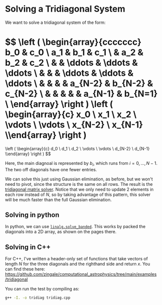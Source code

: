 # Solving a Tridiagonal System

We want to solve a tridiagonal system of the form:
    
$$
\left ( \begin{array}{ccccccc}
   b_0 & c_0 \\
   a_1 & b_1 & c_1 \\
       & a_2 & b_2 & c_2 \\
       &     & \ddots & \ddots & \ddots \\
       &     &        & \ddots & \ddots & \ddots \\
       &     &        &        & a_{N-2} & b_{N-2} & c_{N-2} \\
       &     &        &        &         & a_{N-1} & b_{N=1} \\
\end{array}
\right )
\left (
\begin{array}{c} x_0 \\ x_1 \\ x_2 \\ \vdots \\ \vdots \\ x_{N-2} \\ x_{N-1} \\\end{array} \right )
  =
  \left ( \begin{array}{c} d_0 \\ d_1 \\ d_2 \\ \vdots \\ \vdots \\ d_{N-2} \\ d_{N-1} \\\end{array} \right )
$$

Here, the main diagnoal is represented by $b_i$, which runs from $i =
0, \ldots, N-1$.  The two off diagonals have one fewer entries.

We can solve this just using Gaussian elimination, as before, but we
won't need to pivot, since the structure is the same on all rows.  The
result is the [tridiagonal matrix
solver](https://en.wikipedia.org/wiki/Tridiagonal_matrix_algorithm).
Notice that we only need to update 2 elements in each row instead of
$N$, so by taking advantage of this pattern, this solver will be much
faster than the full Gaussian elimination.


## Solving in python

In python, we can use [`linalg.solve_banded`](https://docs.scipy.org/doc/scipy/reference/generated/scipy.linalg.solve_banded.html).  This works
by packed the diagonals into a 2D array, as shown on the pages there.

## Solving in C++

For C++, I've written a header-only set of functions that take vectors
of length $N$ for the three diagonals and the righthand side and
return $x$.  You can find these here:
https://github.com/zingale/computational_astrophysics/tree/main/examples/tridiagonal

You can run the test by compiling as:

```bash
g++ -I. -o tridiag tridiag.cpp
```
